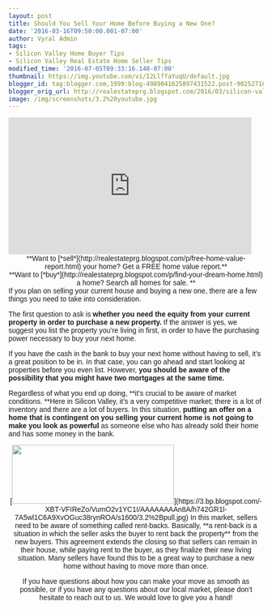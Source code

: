 ```yaml
---
layout: post
title: Should You Sell Your Home Before Buying a New One?
date: '2016-03-16T09:50:00.001-07:00'
author: Vyral Admin
tags:
- Silicon Valley Home Buyer Tips
- Silicon Valley Real Estate Home Seller Tips
modified_time: '2016-07-05T09:33:16.140-07:00'
thumbnail: https://img.youtube.com/vi/I2LlffaYuqU/default.jpg
blogger_id: tag:blogger.com,1999:blog-4989041625897431522.post-9025271890677577954
blogger_orig_url: http://realestateprg.blogspot.com/2016/03/silicon-valley-buy-sell-same-time.html
image: /img/screenshots/3.2%20youtube.jpg
---
```


<div class="embed-container"><!--insert embed code here-->     <iframe 
allowfullscreen="" frameborder="0" height="270" 
src="https://www.youtube.com/embed/I2LlffaYuqU" width="480"></iframe> 
<!--end--> 
<div style="text-align: center;"><span style="font-family: &quot;arial&quot; , 
&quot;helvetica&quot; , sans-serif;">**Want to 
[*sell*](http://realestateprg.blogspot.com/p/free-home-value-report.html) your 
home? Get a FREE home value report.**<div style="text-align: center;"><span 
style="font-family: &quot;arial&quot; , &quot;helvetica&quot; , 
sans-serif;">**Want to 
[*buy*](http://realestateprg.blogspot.com/p/find-your-dream-home.html) a home? 
Search all homes for sale. ** 

<div style="text-align: left;"><span style="font-family: &quot;arial&quot; , 
&quot;helvetica&quot; , sans-serif;">If you plan on selling your current house 
and buying a new one, there are a few things you need to take into 
consideration. 

The first question to ask is **whether you need the equity from your current 
property in order to purchase a new property.** If the answer is yes, we 
suggest you list the property you’re living in first, in order to have the 
purchasing power necessary to buy your next home. 

If you have the cash in the bank to buy your next home without having to sell, 
it’s a great position to be in. In that case, you can go ahead and start 
looking at properties before you even list. However, **you should be aware of 
the possibility that you might have two mortgages at the same time.** 

Regardless of what you end up doing, **it’s crucial to be aware of market 
conditions. **Here in Silicon Valley, it’s a very competitive market<span 
style="font-family: &quot;arial&quot; , &quot;helvetica&quot; , sans-serif;">; 
there is a lot of inventory and there are a lot of buyers. In this situation, 
**putting an offer on a home that is contingent on you selling your current 
home is not going to make you look as powerful** as someone else who has 
already sold their home and has some money in the bank. 

<div class="separator" style="clear: both; text-align: center;">[<img 
border="0" height="116" 
src="https://3.bp.blogspot.com/-XBT-VFIReZo/VumO2v1YC1I/AAAAAAAAn8A/h742GR1l-7A5wl1C6A9XvOGuc38rynROA/s320/3.2%2Bpull.jpg" 
width="320" 
/>](https://3.bp.blogspot.com/-XBT-VFIReZo/VumO2v1YC1I/AAAAAAAAn8A/h742GR1l-7A5wl1C6A9XvOGuc38rynROA/s1600/3.2%2Bpull.jpg) 
<span style="font-family: &quot;arial&quot; , &quot;helvetica&quot; , 
sans-serif;">In this market, sellers need to be aware of something called 
rent-backs. Basically, **a rent-back is a situation in which the seller asks 
the buyer to rent back the property** from the new buyers. This agreement 
extends the closing so that sellers can remain in their house, while paying 
rent to the buyer, as they finalize their new living situation. Many sellers 
have found this to be a great way to purchase a new home without having to 
move more than once. 

If you have questions about how you can make your move as smooth as possible, 
or if you have any questions about our local market, please don’t hesitate to 
reach out to us. We would love to give you a hand!  <b> 
</b><div style="background-color: white; font-family: 
Arial,Tahoma,Helvetica,FreeSans,sans-serif; line-height: 21.56px; text-align: 
center;"><div style="background-color: white; font-family: 
Arial,Tahoma,Helvetica,FreeSans,sans-serif; line-height: 21.56px; text-align: 
center;"><div style="background-color: white; font-family: 
Arial,Tahoma,Helvetica,FreeSans,sans-serif; font-size: 15.4px; line-height: 
21.56px; text-align: center;"><div style="background-color: white; 
font-family: Arial,Tahoma,Helvetica,FreeSans,sans-serif; font-size: 15.4px; 
line-height: 21.56px; text-align: center;"> 
